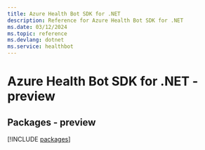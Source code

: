 ```yaml
---
title: Azure Health Bot SDK for .NET
description: Reference for Azure Health Bot SDK for .NET
ms.date: 03/12/2024
ms.topic: reference
ms.devlang: dotnet
ms.service: healthbot
---
```

# Azure Health Bot SDK for .NET - preview
## Packages - preview
[!INCLUDE [packages](health-bot-index.md)]